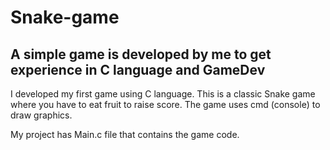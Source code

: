 # Snake-game
## A simple game is developed by me to get experience in C language and GameDev

I developed my first game using C language. This is a classic Snake game where you have to eat fruit to raise score. The game uses cmd (console) to draw graphics.

My project has Main.c file that contains the game code.
